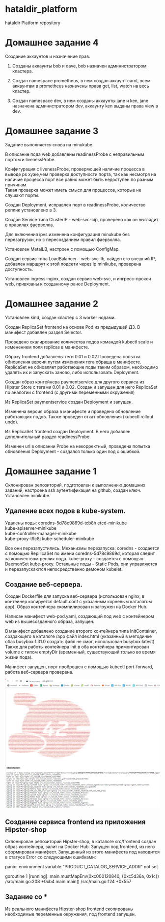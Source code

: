 # hataldir_platform
hataldir Platform repository

# Домашнее задание 4

Создание аккаунтов и назначение прав.

1. Созданы аккаунты bob и dave, bob назначен администратором кластера.

2. Создан namespace prometheus, в нем создан аккаунт carol, всем аккаунтам в prometheus назначены права get, list, watch на весь кластер.

3. Создан namespace dev, в нем созданы аккаунты jane и ken, jane назначена администратором dev, аккаунту ken выданы права view в dev.

# Домашнее задание 3

Задание выполняется снова на minukube.

В описание пода web добавлены readinessProbe с неправильным портом и livenessProbe.

Конфигурация с livenessProbe, проверяющей наличие процесса в выводе ps хуже,чем проверка доступности порта, так как несмотря на наличие процесса порт все равно может быть недоступен по разным причинам.  
Такая проверка может иметь смысл для процессов, которые не слушают порты.

Создан Deployment, исправлен порт в readinessProbe, количество реплик установлено в 3.

Создан Service типа ClusterIP - web-svc-cip, проверено как он выглядит в правилах фаерволла.

Для включения ipvs изменена конфигурация minukube без перезагрузки, но с пересозданием правил фаерволла.

Установлен MetalLB, настроен с помощью ConfigMap.

Создан сервис типа LoadBalancer - web-svc-lb, найден его внешний IP, добавлен маршрут к этой подсети через ip minikube, проверена доступность.

Установлен ingress-nginx, создан сервис web-svc, и ингресс-прокси web, привязаны к созданному ранее Deployment.



# Домашнее задание 2

Установлен kind, создан кластер с 3 worker нодами.

Создан ReplicaSet frontend на основе Pod из предыдущей ДЗ. В манифест добавлен раздел Selector.

Проведено скалирование количества подов командой kubectl scale и изменением поля replicas в манифесте.

Образу frontend добавлены теги 0.01 и 0.02
Проведена попытка обновления версии путем изменения тега обраща в манифесте. ReplicaSet не обновляет работающие поды таким образом, необходимо удалять их и запускать заново, 
либо использовать Deployment.

Создан образ контейнера paymentservice для другого сервиса из Hipster Store с тегами 0.01 и 0.02. Создан и запущен для него ReplicaSet по аналогии с frontend (с другими переменными 
окружения)

Из ReplicaSet paymentservice создан Deployment и запущен.

Изменена версия образа в манифесте и проведено обновление работающих подов. Также проведен откат обновления (kubectl rollout undo).

Из ReplicaSet frontend создан Deployment. В него добавлен дополнительный раздел readinessProbe.

Изменен url в описании Probe на некорректный, проведена попытка обновления Deployment - cоздался только один под с ошибкой.




# Домашнее задание 1

Склонирован репозиторий, подготовлен к выполнению домашних заданий, настроена ssh аутентификация на github, создан ключ. 
Установлен minikube.

## Удаление всех подов в kube-system.

Удалены поды:
coredns-5d78c9869d-tcb8h
etcd-minikube                      
kube-apiserver-minikube            
kube-controller-manager-minikube   
kube-proxy-t9c8j
kube-scheduler-minikube            

Все они перезапустились. Механизмы перезапуска:
coredns - создается с помощью RepilicaSet по имени coredns-5d78c9869d, которая следит за количеством реплик пода.
kube-proxy - создается с помощью DaemonSet kube-proxy.
Остальные поды - Static Pods, они управляются и перезапускаются непосредственно демоном kubelet.

## Создание веб-сервера.

Создан Dockerfile для запуска веб-сервера (использован nginx, в контейнер копируется default.conf с указанным корневым каталогом app). Образ контейнера скомпилирован и загружен на Docker Hub.

Написан манифест web-pod.yaml, создающий под web с контейнером web из вышесозданного образа, запущен. 

В манифест добавлено создание второго контейнера типа InitContainer, создающего в каталоге /app файл index.html (указанный в методичке обаз busybox:1.31.0 создать файл не смог, использован busybox:latest)
Также для работы контейнера init в оба контейнера примонтирован volume с типом emptyDir (временный, существующий только во время жизни пода).

Манифест запущен, порт проброшен с помощью kubectl port-forward, работа веб-сервера проверена.

![скриншот](https://github.com/otus-kuber-2023-08/hataldir_platform/blob/kubernetes-intro/kubernetes-intro/kube1.png)

## Cоздание сервиса frontend из приложения Hipster-shop

Склонирован репозиторий Hipster-shop, в каталоге src/frontend создан образ контейнера, залит на Docker Hub.
Запущен под frontend, из него сформирован манифест. Запущенный из этого манифеста под находится в статусе Error со следующими ошибками:

panic: environment variable "PRODUCT_CATALOG_SERVICE_ADDR" not set

goroutine 1 [running]:
main.mustMapEnv(0xc000120840, {0xc5d36a, 0x1c})
        /src/main.go:208 +0xb4
main.main()
        /src/main.go:124 +0x557

## Задание со *

Из реального манифеста Hipster-shop frontend скопированы необходимые переменные окружения, под frontend запущен.
